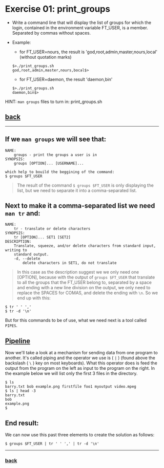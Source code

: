 # Exercise 01: print_groups

- Write a command line that will display the list of groups for which the login, contained in the environment variable FT_USER, is a member. Separated by commas without spaces.

- Example:
	- for FT_USER=nours, the result is 'god,root,admin,master,nours,local' (without quotation marks)
	```
	$>./print_groups.sh
	god,root,admin,master,nours,bocal$>
	```
	- for FT_USER=daemon, the result 'daemon,bin'
	```
	$>./print_groups.sh
	daemon,bin$>
	```
HINT: `man groups`
files to turn in: print_groups.sh

## [back](https://github.com/idevHive/42/tree/master/Piscines/C/Day01/files/ex01)

------------------------------------------
## If we `man groups` we will see that:
```
NAME:
	groups - print the groups a user is in
SYNOPSIS:
	groups [OPTION]... [USERNAME]...

which help to bouild the beggining of the command:
$ groups $FT_USER
```

> The result of the command `$ groups $FT_USER` is only displaying the list,
but we need to separate it into a comma-separated list.

## Next to make it a comma-separated list we need `man tr` and:
```
NAME:
	tr - translate or delete characters
SYNOPSIS:
	tr [OPTION]... SET1 [SET2]
DESCRIPTION:
	Translate, squeeze, and/or delete characters from standard input, writing to
	standard output.
	-d, --delete
		delete characters in SET1, do not translate
```

> In this case as the description suggest we we only need one [OPTION], because
with the output of `groups $FT_USER` that translate to all the groups that the
FT_USER belong to, separated by a space and ending with a new line division on
the output, we only need to replace the SPACES for COMAS, and delete the ending
with `\n`. So we end up with this:
```
$ tr ' ' ','
$ tr -d '\n'
```

But for this commands to be of use, what we need next is a tool called `PIPES`.

## [Pipeline](https://en.wikipedia.org/wiki/Pipeline_%28Unix%29)
Now we'll take a look at a mechanism for sending data from one program to
another. It's called piping and the operator we use is ( `|` ) (found above the
backslash ( `\` ) key on most keyboards). What this operator does is feed the
output from the program on the left as input to the program on the right. In the
example below we will list only the first 3 files in the directory.
```
$ ls
barry.txt bob example.png firstfile foo1 myoutput video.mpeg
$ ls | head -3
barry.txt
bob
example.png
$
```

## End result:
We can now use this past three elements to create the solution as follows:
```
$ groups $FT_USER | tr ' ' ',' | tr -d '\n'
```

------------------------------------------
### [back](https://github.com/idevHive/42/tree/master/Piscines/C/Day01/files/ex01)
